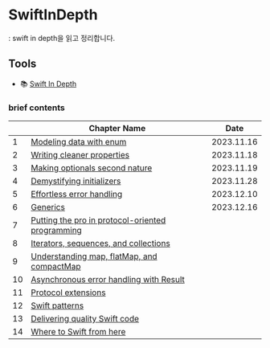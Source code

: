 # SwiftInDepth

: swift in depth을 읽고 정리합니다.

## Tools

- :books: [Swift In Depth](https://www.manning.com/books/swift-in-depth)

### brief contents

|      | Chapter Name                                                 | Date         |
| ---- | ------------------------------------------------------------ | ------------ |
| 1    | [Modeling data with enum](https://github.com/hongjunehuke/swift-in-depth/blob/master/Modeling-data-with-enums.md) | 2023.11.16 |
| 2    | [Writing cleaner properties](https://github.com/hongjunehuke/swift-in-depth/blob/master/Writing-cleaner-properties.md) | 2023.11.18 |
| 3    | [Making optionals second nature](Making-optionals-second-nature.md) | 2023.11.19 |
| 4    | [Demystifying initializers](https://github.com/hongjunehuke/swift-in-depth/blob/master/Demystifying-initializers.md) | 2023.11.28 |
| 5    | [Effortless error handling](Effortless-error-handling.md) | 2023.12.10 |
| 6    | [Generics](Generics.md) | 2023.12.16 |
| 7    | [Putting the pro in protocol-oriented programming]() |  |
| 8    | [Iterators, sequences, and collections]() |  |
| 9    | [Understanding map, flatMap, and compactMap]() |  |
| 10   | [Asynchronous error handling with Result]() |  |
| 11   | [Protocol extensions]() |  |
| 12   | [Swift patterns]() |  |
| 13   | [Delivering quality Swift code]() |  |
| 14   | [Where to Swift from here]() |  |
